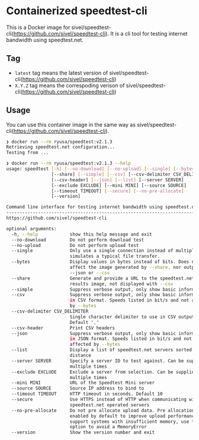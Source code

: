 Containerized speedtest-cli
===

This is a Docker image for sivel/speedtest-cli(https://github.com/sivel/speedtest-cli). It is a cli tool for testing internet bandwidth using speedtest.net.

## Tag

- `latest` tag means the latest version of sivel/speedtest-cli(https://github.com/sivel/speedtest-cli)
- `X.Y.Z` tag means the correspoding verison of sivel/speedtest-cli(https://github.com/sivel/speedtest-cli)

## Usage

You can use this container image in the same way as sivel/speedtest-cli(https://github.com/sivel/speedtest-cli).

```bash
❯ docker run --rm ryusa/speedtest:v2.1.3
Retrieving speedtest.net configuration...
Testing from ...

❯ docker run --rm ryusa/speedtest:v2.1.3 --help
usage: speedtest [-h] [--no-download] [--no-upload] [--single] [--bytes]
                 [--share] [--simple] [--csv] [--csv-delimiter CSV_DELIMITER]
                 [--csv-header] [--json] [--list] [--server SERVER]
                 [--exclude EXCLUDE] [--mini MINI] [--source SOURCE]
                 [--timeout TIMEOUT] [--secure] [--no-pre-allocate]
                 [--version]

Command line interface for testing internet bandwidth using speedtest.net.
--------------------------------------------------------------------------
https://github.com/sivel/speedtest-cli

optional arguments:
  -h, --help            show this help message and exit
  --no-download         Do not perform download test
  --no-upload           Do not perform upload test
  --single              Only use a single connection instead of multiple. This
                        simulates a typical file transfer.
  --bytes               Display values in bytes instead of bits. Does not
                        affect the image generated by --share, nor output from
                        --json or --csv
  --share               Generate and provide a URL to the speedtest.net share
                        results image, not displayed with --csv
  --simple              Suppress verbose output, only show basic information
  --csv                 Suppress verbose output, only show basic information
                        in CSV format. Speeds listed in bit/s and not affected
                        by --bytes
  --csv-delimiter CSV_DELIMITER
                        Single character delimiter to use in CSV output.
                        Default ","
  --csv-header          Print CSV headers
  --json                Suppress verbose output, only show basic information
                        in JSON format. Speeds listed in bit/s and not
                        affected by --bytes
  --list                Display a list of speedtest.net servers sorted by
                        distance
  --server SERVER       Specify a server ID to test against. Can be supplied
                        multiple times
  --exclude EXCLUDE     Exclude a server from selection. Can be supplied
                        multiple times
  --mini MINI           URL of the Speedtest Mini server
  --source SOURCE       Source IP address to bind to
  --timeout TIMEOUT     HTTP timeout in seconds. Default 10
  --secure              Use HTTPS instead of HTTP when communicating with
                        speedtest.net operated servers
  --no-pre-allocate     Do not pre allocate upload data. Pre allocation is
                        enabled by default to improve upload performance. To
                        support systems with insufficient memory, use this
                        option to avoid a MemoryError
  --version             Show the version number and exit
```
